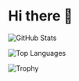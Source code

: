 # Hi there 👋

![GitHub Stats](https://github-readme-stats.vercel.app/api?username=birdhouses&count_private=true&show_icons=true&theme=radical)

![Top Languages](https://github-readme-stats.vercel.app/api/top-langs/?username=birdhouses&layout=compact&theme=radical)

![Trophy](https://github-profile-trophy.vercel.app/?username=birdhouses)
